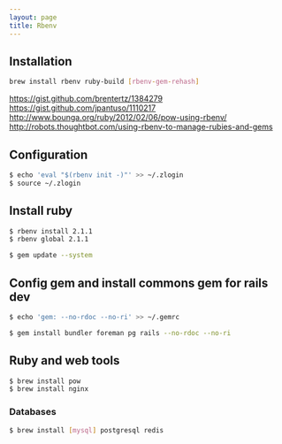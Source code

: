 ```yaml
---
layout: page
title: Rbenv
---
```


## Installation

```bash
brew install rbenv ruby-build [rbenv-gem-rehash]
```



https://gist.github.com/brentertz/1384279  
https://gist.github.com/jpantuso/1110217  
http://www.bounga.org/ruby/2012/02/06/pow-using-rbenv/
http://robots.thoughtbot.com/using-rbenv-to-manage-rubies-and-gems

## Configuration

```bash
$ echo 'eval "$(rbenv init -)"' >> ~/.zlogin
$ source ~/.zlogin
```

## Install ruby

```bash
$ rbenv install 2.1.1
$ rbenv global 2.1.1
```

```bash
$ gem update --system
```

## Config gem and install commons gem for rails dev

```bash
$ echo 'gem: --no-rdoc --no-ri' >> ~/.gemrc
```

```bash
$ gem install bundler foreman pg rails --no-rdoc --no-ri
```

## Ruby and web tools

```bash
$ brew install pow
$ brew install nginx
```

### Databases

```bash
$ brew install [mysql] postgresql redis
```
